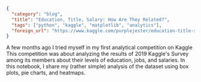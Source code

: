 ```json
{
  "category": "blog",
  "title": "Education, Title, Salary: How Are They Related?",
  "tags": ["python", "kaggle", "matplotlib", "analytics"],
  "foreign_url": "https://www.kaggle.com/purplejester/education-title-salary-how-are-they-related"
}
```

<!--preamble-->

A few months ago I tried myself in my first analytical competition on Kaggle
This competition was about analyzing the results of 2019 Kaggle's Survey among 
its members about their levels of education, jobs, and salaries. In this 
notebook, I share my (rather simple) analysis of the dataset using box plots,
pie charts, and heatmaps.  

<!--more-->

